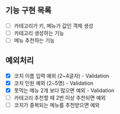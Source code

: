 ## 기능 구현 목록

- [ ] 카테고리가 키, 메뉴가 값인 객체 생성
- [ ] 카테고리 생성하는 기능
- [ ] 메뉴 추천하는 기능 

## 예외처리

- [x] 코치 이름 입력 예외 (2~4글자) - Validation
- [x] 코치 인원 예외 (2~5명) - Validation
- [x] 못먹는 메뉴 2개 보다 많으면 예외 - Validation
- [ ] 카테고리 추천할 때 2번 이상 추천되면 예외
- [ ] 코치가 중복되는 메뉴를 추천받으면 예외